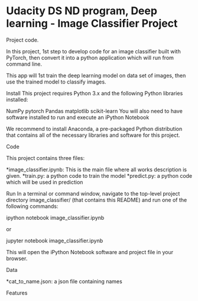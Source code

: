 # Udacity DS ND program, Deep learning - Image Classifier Project

Project code.

In this project, 1st step to develop code for an image classifier built with PyTorch, then convert it into a python application which will run from command line.

This app will 1st train the deep learning model on data set of images, then use the trained model to classify images.

Install
This project requires Python 3.x and the following Python libraries installed:

NumPy
pytorch
Pandas
matplotlib
scikit-learn
You will also need to have software installed to run and execute an iPython Notebook

We recommend to install Anaconda, a pre-packaged Python distribution that contains all of the necessary libraries and software for this project.

Code

This project contains three files:

*image_classifier.ipynb: This is the main file where all works description is given.
*train.py: a python code to train the model
*predict.py: a python code which will be used in prediction



Run
In a terminal or command window, navigate to the top-level project directory image_classifier/ (that contains this README) and run one of the following commands:

ipython notebook image_classifier.ipynb

or

jupyter notebook image_classifier.ipynb

This will open the iPython Notebook software and project file in your browser.

Data

*cat_to_name.json: a json file containing names 

Features
